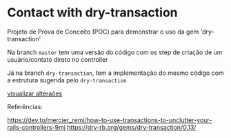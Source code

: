 # Contact with dry-transaction

Projeto de Prova de Conceito (POC) para demonstrar o uso da gem 'dry-transaction'

Na branch `master` tem uma versão do código com os step de criação de um usuário/contato direto no controller

Já na branch `dry-transaction`, tem a implementação do mesmo código com a estrutura sugerida pelo `dry-transaction`

[visualizar alteraões](https://github.com/acmesquita/contact-dry-transaction/pull/1)

Referências:

https://dev.to/mercier_remi/how-to-use-transactions-to-unclutter-your-rails-controllers-9mj
https://dry-rb.org/gems/dry-transaction/0.13/
